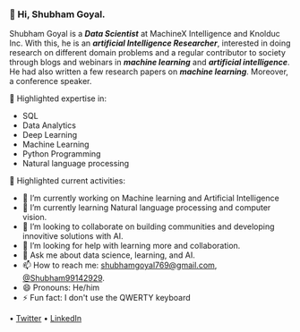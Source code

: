 ### 👋 Hi, Shubham Goyal.

Shubham Goyal is a ***Data Scientist*** at MachineX Intelligence and Knolduc Inc. With this, he is an ***artificial Intelligence Researcher***, interested in doing research on different domain problems and a regular contributor to society through blogs and webinars in ***machine learning*** and ***artificial intelligence***. He had also written a few research papers on ***machine learning***. Moreover, a conference speaker.

📌 Highlighted expertise in:
- SQL
- Data Analytics
- Deep Learning
- Machine Learning
- Python Programming
- Natural language processing

📌 Highlighted current activities:
- 🔭 I’m currently working on Machine learning and Artificial Intelligence
- 🌱 I’m currently learning Natural language processing and computer vision. 
- 👯 I’m looking to collaborate on building communities and developing innovitive solutions with AI.
- 🤔 I’m looking for help with learning more and collaboration.
- 💬 Ask me about data science, learning, and AI.
- 📫 How to reach me: [shubhamgoyal769@gmail.com](shubhamgoyal769@gmail.com), [@Shubham99142929](https://twitter.com/Shubham99142929).
- 😄 Pronouns: He/him
- ⚡ Fun fact: I don't use the QWERTY keyboard

• [Twitter](https://twitter.com/Shubham99142929) • [LinkedIn](https://www.linkedin.com/in/shubham-goyal-0946b7127)
